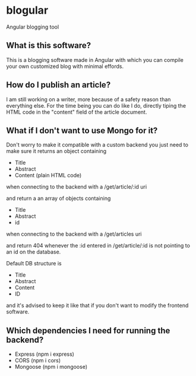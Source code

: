 # blogular
Angular blogging tool

## What is this software?

This is a blogging software made in Angular with which you can compile your own customized blog with minimal effords.

## How do I publish an article?

I am still working on a writer, more because of a safety reason than everything else. For the time being you can do like I do, directly tiping the HTML code in
the "content" field of the article document.

## What if I don't want to use Mongo for it?

Don't worry to make it compatible with a custom backend you just need to make sure it returns an object containing 

 - Title
 - Abstract
 - Content (plain HTML code)

when connecting to the backend with a /get/article/:id uri

and return a an array of objects containing

  - Title
  - Abstract
  - id
  
when connecting to the backend with a /get/articles uri

and return 404 whenever the :id entered in /get/article/:id is not pointing to an id on the database.

Default DB structure is

   - Title
   - Abstract
   - Content
   - ID

and it's advised to keep it like that if you don't want to modify the frontend software.

## Which dependencies I need for running the backend?

   - Express (npm i express)
   - CORS (npm i cors)
   - Mongoose (npm i mongoose)
